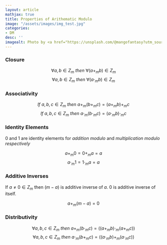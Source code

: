 ```yaml
---
layout: article
mathjax: true
title: Properties of Arithematic Modulo
image: "/assets/images/img_test.jpg"
categories:
- DM
desc: '' 
imagealt: Photo by <a href="https://unsplash.com/@mangofantasy?utm_source=unsplash&utm_medium=referral&utm_content=creditCopyText">Tim Johnson</a> on <a href="https://unsplash.com/s/photos/logic?utm_source=unsplash&utm_medium=referral&utm_content=creditCopyText">Unsplash</a>
---
```


### Closure
$$\forall a, b \in Z_m\ then\ \forall (a+_mb) \in Z_m$$
$$\forall a, b \in Z_m\ then\ \forall (a \cdot_m b) \in Z_m$$

### Associativity
$$If\ a, b, c \in Z_m\ then\ a +_m (b +_m c) = (a +_m b) +_m c$$
$$If\ a, b, c \in Z_m\ then\ a \cdot_m  (b \cdot_m  c) = (a \cdot_m  b) \cdot_m  c$$

### Identity Elements
0 and 1 are identity elements for *addition modulo* and *multiplication modulo respectively*

$$a +_m 0 = 0 +_m a = a$$
$$a \cdot_m 1 = 1 \cdot_m a = a$$

### Additive Inverses
If $a \neq 0 \in Z_m$ then $(m-a)$ is additive inverse of $a$. 0 is additive inverse of itself.

$$a +_m (m-a) = 0$$

### Distributivity
$$\forall a, b, c \in Z_m\ then\ a +_m (b \cdot_m c) = ((a +_m b) \cdot_m (a +_m c))$$
$$\forall a, b, c \in Z_m\ then\ a \cdot_m (b +_m c) = ((a \cdot_m b) +_m (a \cdot_m c))$$